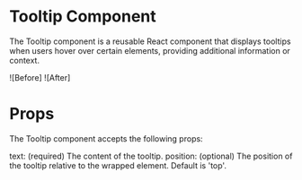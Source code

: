 # Tooltip Component

The Tooltip component is a reusable React component that displays tooltips when users hover over certain elements, providing additional information or context.

![Before]
![After]

# Props
The Tooltip component accepts the following props:

text: (required) The content of the tooltip.
position: (optional) The position of the tooltip relative to the wrapped element. Default is 'top'.
